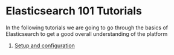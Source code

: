# Elasticsearch 101 Tutorials #
In the following tutorials we are going to go through the basics of Elasticsearch
to get a good overall understanding of the platform

1. [Setup and configuration](Setup%20and%20configuration.md)